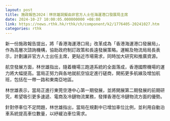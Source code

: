 ```yaml
---
layout: post
title: 施政報告2024｜林世雄說擬由非官方人士任海運港口發展局主席
date: 2024-10-27 10:00:05.000000000 +08:00
link: https://news.rthk.hk/rthk/ch/component/k2/1776405-20241027.htm
categories: rthk
---
```


新一份施政報告提出，將「香港海運港口局」改革成為「香港海運港口發展局」，作為高層次諮詢機構，協助政府制訂政策和長遠發展策略。運輸及物流局局長表示，計劃讓非官方人士出任主席，更貼近市場需求，同時加大研究和推廣資源。

航空發展方面，林世雄指出，隨着機場三跑道系統的全面落成，香港國際機場的運力將大幅提高。當局正努力與各地就航空協定進行磋商，開拓更多航線及增加航班，包括在一帶一路和東南亞地區。

林世雄表示，當局正進行東莞空港中心第一期發展，並將開展第二期發展的前期研究，希望吸引更多速遞、電商及冷鏈物流業務，發揮香港在冷鏈物流方面的優勢。

針對停車位不足問題，林世雄指出，當局在規劃中已增加車位比例，並利用自動泊車系統提高車位數量，以紓緩泊車位需求。
